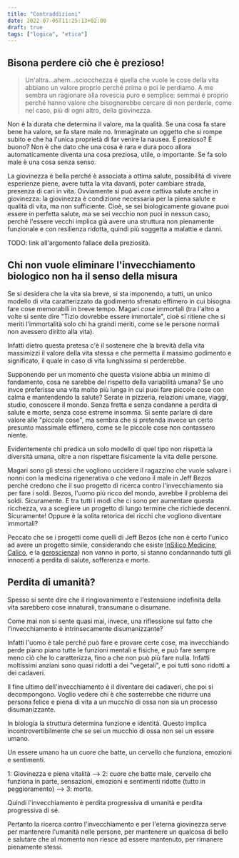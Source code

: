 ```yaml
---
title: "Contraddizioni"
date: 2022-07-05T11:25:13+02:00
draft: true
tags: ["logica", "etica"]
---
```


## Bisona perdere ciò che è prezioso!

> Un'altra...ahem...sciocchezza é quella che vuole le cose della vita abbiano un valore proprio perché prima o poi le perdiamo. A me sembra un ragionare alla rovescia puro e semplice: semmai é proprio perché hanno valore che bisognerebbe cercare di non perderle, come nel caso, più di ogni altro, della giovinezza.

Non è la durata che determina il valore, ma la qualità. Se una cosa fa stare bene ha valore, se fa stare male no. Immaginate un oggetto che si rompe subito e che ha l'unica proprietà di far venire la nausea. È prezioso? È buono? Non è che dato che una cosa è rara e dura poco allora automaticamente diventa una cosa preziosa, utile, o importante. Se fa solo male è una cosa senza senso.

La giovinezza è bella perché è associata a ottima salute, possibilità di vivere esperienze piene, avere tutta la vita davanti, poter cambiare strada, presenza di cari in vita. Ovviamente si può avere cattiva salute anche in giovinezza: la giovinezza è condizione necessaria per la piena salute e qualità di vita, ma non sufficiente. Cioè, se sei biologicamente giovane puoi essere in perfetta salute, ma se sei vecchio non puoi in nessun caso, perché l'essere vecchi implica già avere una struttura non pienamente funzionale e con resilienza ridotta, quindi più soggetta a malattie e danni.

TODO: link all'argomento fallace della preziosità.

## Chi non vuole eliminare l'invecchiamento biologico non ha il senso della misura

Se si desidera che la vita sia breve, si sta imponendo, a tutti, un unico modello di vita caratterizzato da godimento sfrenato effimero in cui bisogna fare cose memorabili in breve tempo. Magari _cose_ immortali (tra l'altro a volte si sente dire "Tizio dovrebbe essere immortale", cioè si ritiene che si meriti l'immortalità solo chi ha grandi meriti, come se le persone normali non avessero diritto alla vita).

Infatti dietro questa pretesa c'è il sostenere che la brevità della vita massimizzi il valore della vita stessa e che permetta il massimo godimento e significato, il quale in caso di vita lunghissima si perderebbe.

Supponendo per un momento che questa visione abbia un minimo di fondamento, cosa ne sarebbe del rispetto della variabilità umana? Se uno invce preferisse una vita molto più lunga in cui puoi fare piccole cose con calma e mantendendo la salute? Serate in pizzeria, relazioni umane, viaggi, studio, conoscere il mondo. Senza fretta e senza condanne a perdita di salute e morte, senza cose estreme insomma. Si sente parlare di dare valore alle "piccole cose", ma sembra che si pretenda invece un certo presunto massimale effimero, come se le piccole cose non contassero niente.

Evidentemente chi predica un solo modello di quel tipo non rispetta la diversità umana, oltre a non rispettare fisicamente la vita delle persone.

Magari sono gli stessi che vogliono uccidere il ragazzino che vuole salvare i nonni con la medicina rigenerativa o che vedono il male in Jeff Bezos perché credono che il suo progetto di ricerca contro l'invecchiamento sia per fare i soldi. Bezos, l'uomo più ricco del mondo, avrebbe il problema dei soldi. Sicuramente. E tra tutti i modi che ci sono per aumentare questa ricchezza, va a scegliere un progetto di lungo termine che richiede decenni. Sicuramente!
Oppure è la solita retorica dei ricchi che vogliono diventare immortali?

Peccato che se i progetti come quelli di Jeff Bezos (che non è certo l'unico ad avere un progetto simile, considerando che esiste [InSilico Medicine](https://www.nature.com/articles/s43587-020-00020-4), [Calico](https://calicolabs.com/research-technology), e la [geroscienza](/rjevolution/tags/geroscienza)) non vanno in porto, si stanno condannando tutti gli innocenti a perdita di salute, sofferenza e morte.

## Perdita di umanità?

Spesso si sente dire che il ringiovanimento e l'estensione indefinita della vita sarebbero cose innaturali, transumane o disumane.

Come mai non si sente quasi mai, invece, una riflessione sul fatto che l'invecchiamento è intrinsecamente disumanizzante?

Infatti l'uomo è tale perché può fare e provare certe cose, ma invecchiando perde piano piano tutte le funzioni mentali e fisiche, e può fare sempre meno ciò che lo caratterizza, fino a che non può più fare nulla. Infatti moltissimi anziani sono quasi ridotti a dei "vegetali", e poi tutti sono ridotti a dei cadaveri.

Il fine ultimo dell'invecchiamento è il diventare dei cadaveri, che poi si decompongono. Voglio vedere chi è che sosterrebbe che ridurre una persona felice e piena di vita a un mucchio di ossa non sia un processo disumanizzante.

In biologia la struttura determina funzione e identità. Questo implica incontrovertibilmente che se sei un mucchio di ossa non sei un essere umano.

Un essere umano ha un cuore che batte, un cervello che funziona, emozioni e sentimenti.

1: Giovinezza e piena vitalità --> 2: cuore che batte male, cervello che funziona in parte, sensazioni, emozioni e sentimenti ridotte (tutto in peggioramento) --> 3: morte.

Quindi l'invecchiamento è perdita progressiva di umanità e perdita progressiva di sé.

Pertanto la ricerca contro l'invecchiamento e per l'eterna giovinezza serve per mantenere l'umanità nelle persone, per mantenere un qualcosa di bello e salutare che al momento non riesce ad essere mantenuto, per rimanere pienamente stessi.
